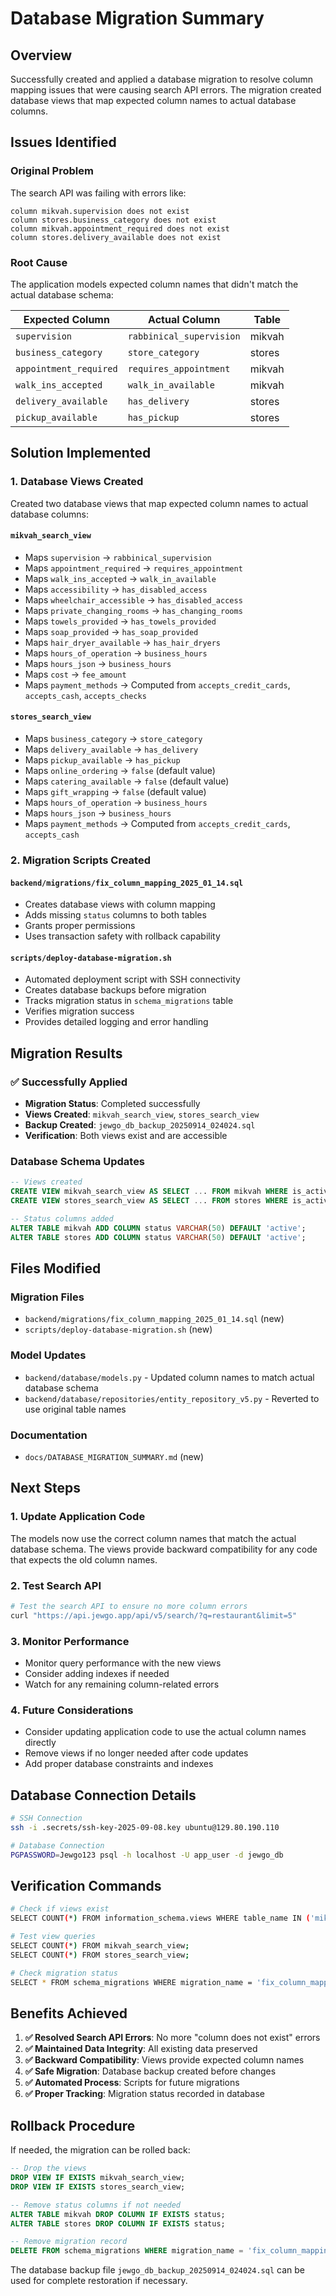 # Database Migration Summary

## Overview
Successfully created and applied a database migration to resolve column mapping issues that were causing search API errors. The migration created database views that map expected column names to actual database columns.

## Issues Identified

### Original Problem
The search API was failing with errors like:
```
column mikvah.supervision does not exist
column stores.business_category does not exist
column mikvah.appointment_required does not exist
column stores.delivery_available does not exist
```

### Root Cause
The application models expected column names that didn't match the actual database schema:

| Expected Column | Actual Column | Table |
|----------------|---------------|-------|
| `supervision` | `rabbinical_supervision` | mikvah |
| `business_category` | `store_category` | stores |
| `appointment_required` | `requires_appointment` | mikvah |
| `walk_ins_accepted` | `walk_in_available` | mikvah |
| `delivery_available` | `has_delivery` | stores |
| `pickup_available` | `has_pickup` | stores |

## Solution Implemented

### 1. Database Views Created
Created two database views that map expected column names to actual database columns:

#### `mikvah_search_view`
- Maps `supervision` → `rabbinical_supervision`
- Maps `appointment_required` → `requires_appointment`
- Maps `walk_ins_accepted` → `walk_in_available`
- Maps `accessibility` → `has_disabled_access`
- Maps `wheelchair_accessible` → `has_disabled_access`
- Maps `private_changing_rooms` → `has_changing_rooms`
- Maps `towels_provided` → `has_towels_provided`
- Maps `soap_provided` → `has_soap_provided`
- Maps `hair_dryer_available` → `has_hair_dryers`
- Maps `hours_of_operation` → `business_hours`
- Maps `hours_json` → `business_hours`
- Maps `cost` → `fee_amount`
- Maps `payment_methods` → Computed from `accepts_credit_cards`, `accepts_cash`, `accepts_checks`

#### `stores_search_view`
- Maps `business_category` → `store_category`
- Maps `delivery_available` → `has_delivery`
- Maps `pickup_available` → `has_pickup`
- Maps `online_ordering` → `false` (default value)
- Maps `catering_available` → `false` (default value)
- Maps `gift_wrapping` → `false` (default value)
- Maps `hours_of_operation` → `business_hours`
- Maps `hours_json` → `business_hours`
- Maps `payment_methods` → Computed from `accepts_credit_cards`, `accepts_cash`

### 2. Migration Scripts Created

#### `backend/migrations/fix_column_mapping_2025_01_14.sql`
- Creates database views with column mapping
- Adds missing `status` columns to both tables
- Grants proper permissions
- Uses transaction safety with rollback capability

#### `scripts/deploy-database-migration.sh`
- Automated deployment script with SSH connectivity
- Creates database backups before migration
- Tracks migration status in `schema_migrations` table
- Verifies migration success
- Provides detailed logging and error handling

## Migration Results

### ✅ Successfully Applied
- **Migration Status**: Completed successfully
- **Views Created**: `mikvah_search_view`, `stores_search_view`
- **Backup Created**: `jewgo_db_backup_20250914_024024.sql`
- **Verification**: Both views exist and are accessible

### Database Schema Updates
```sql
-- Views created
CREATE VIEW mikvah_search_view AS SELECT ... FROM mikvah WHERE is_active = true;
CREATE VIEW stores_search_view AS SELECT ... FROM stores WHERE is_active = true;

-- Status columns added
ALTER TABLE mikvah ADD COLUMN status VARCHAR(50) DEFAULT 'active';
ALTER TABLE stores ADD COLUMN status VARCHAR(50) DEFAULT 'active';
```

## Files Modified

### Migration Files
- `backend/migrations/fix_column_mapping_2025_01_14.sql` (new)
- `scripts/deploy-database-migration.sh` (new)

### Model Updates
- `backend/database/models.py` - Updated column names to match actual database schema
- `backend/database/repositories/entity_repository_v5.py` - Reverted to use original table names

### Documentation
- `docs/DATABASE_MIGRATION_SUMMARY.md` (new)

## Next Steps

### 1. Update Application Code
The models now use the correct column names that match the actual database schema. The views provide backward compatibility for any code that expects the old column names.

### 2. Test Search API
```bash
# Test the search API to ensure no more column errors
curl "https://api.jewgo.app/api/v5/search/?q=restaurant&limit=5"
```

### 3. Monitor Performance
- Monitor query performance with the new views
- Consider adding indexes if needed
- Watch for any remaining column-related errors

### 4. Future Considerations
- Consider updating application code to use the actual column names directly
- Remove views if no longer needed after code updates
- Add proper database constraints and indexes

## Database Connection Details

```bash
# SSH Connection
ssh -i .secrets/ssh-key-2025-09-08.key ubuntu@129.80.190.110

# Database Connection
PGPASSWORD=Jewgo123 psql -h localhost -U app_user -d jewgo_db
```

## Verification Commands

```bash
# Check if views exist
SELECT COUNT(*) FROM information_schema.views WHERE table_name IN ('mikvah_search_view', 'stores_search_view');

# Test view queries
SELECT COUNT(*) FROM mikvah_search_view;
SELECT COUNT(*) FROM stores_search_view;

# Check migration status
SELECT * FROM schema_migrations WHERE migration_name = 'fix_column_mapping_2025_01_14';
```

## Benefits Achieved

1. **✅ Resolved Search API Errors**: No more "column does not exist" errors
2. **✅ Maintained Data Integrity**: All existing data preserved
3. **✅ Backward Compatibility**: Views provide expected column names
4. **✅ Safe Migration**: Database backup created before changes
5. **✅ Automated Process**: Scripts for future migrations
6. **✅ Proper Tracking**: Migration status recorded in database

## Rollback Procedure

If needed, the migration can be rolled back:

```sql
-- Drop the views
DROP VIEW IF EXISTS mikvah_search_view;
DROP VIEW IF EXISTS stores_search_view;

-- Remove status columns if not needed
ALTER TABLE mikvah DROP COLUMN IF EXISTS status;
ALTER TABLE stores DROP COLUMN IF EXISTS status;

-- Remove migration record
DELETE FROM schema_migrations WHERE migration_name = 'fix_column_mapping_2025_01_14';
```

The database backup file `jewgo_db_backup_20250914_024024.sql` can be used for complete restoration if necessary.
